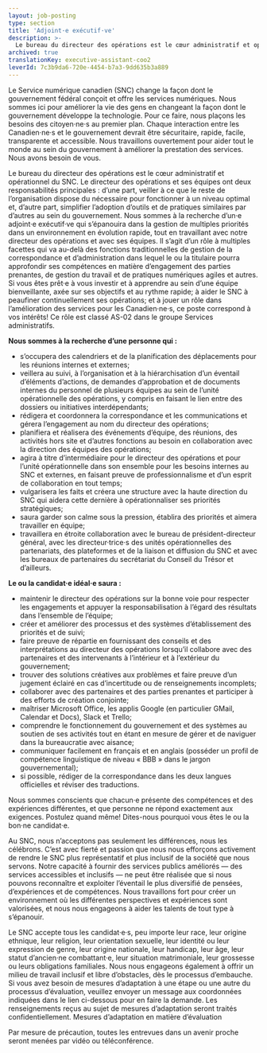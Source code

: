 ```yaml
---
layout: job-posting
type: section
title: 'Adjoint·e exécutif·ve'
description: >-
  Le bureau du directeur des opérations est le cœur administratif et opérationnel du SNC. Le directeur des opérations et ses équipes ont deux responsabilités principales : d’une part, veiller à ce que le reste de l’organisation dispose du nécessaire pour fonctionner à un niveau optimal et, d’autre part, simplifier l’adoption d’outils et de pratiques similaires par d’autres au sein du gouvernement. 
archived: true
translationKey: executive-assistant-coo2
leverId: 7c3b9da6-720e-4454-b7a3-9dd635b3a889
---
```


Le Service numérique canadien (SNC) change la façon dont le gouvernement fédéral conçoit et offre les services numériques. Nous sommes ici pour améliorer la vie des gens en changeant la façon dont le gouvernement développe la technologie. Pour ce faire, nous plaçons les besoins des citoyen·ne·s au premier plan. Chaque interaction entre les Canadien·ne·s et le gouvernement devrait être sécuritaire, rapide, facile, transparente et accessible. Nous travaillons ouvertement pour aider tout le monde au sein du gouvernement à améliorer la prestation des services. Nous avons besoin de vous.

Le bureau du directeur des opérations est le cœur administratif et opérationnel du SNC. Le directeur des opérations et ses équipes ont deux responsabilités principales : d’une part, veiller à ce que le reste de l’organisation dispose du nécessaire pour fonctionner à un niveau optimal et, d’autre part, simplifier l’adoption d’outils et de pratiques similaires par d’autres au sein du gouvernement. Nous sommes à la recherche d’un·e adjoint·e exécutif·ve qui s’épanouira dans la gestion de multiples priorités dans un environnement en évolution rapide, tout en travaillant avec notre directeur des opérations et avec ses équipes. Il s’agit d’un rôle à multiples facettes qui va au-delà des fonctions traditionnelles de gestion de la correspondance et d’administration dans lequel le ou la titulaire pourra approfondir ses compétences en matière  d’engagement des parties prenantes, de gestion du travail et de pratiques numériques agiles et autres. Si vous êtes prêt·e à vous investir et à apprendre au sein d’une équipe bienveillante, axée sur ses objectifs et au rythme rapide; à aider le SNC à peaufiner continuellement ses opérations; et à jouer un rôle dans l’amélioration des services pour les Canadien·ne·s, ce poste correspond à vos intérêts! Ce rôle est classé AS-02 dans le groupe Services administratifs.


**Nous sommes à la recherche d’une personne qui :**


- s’occupera des calendriers et de la planification des déplacements pour les réunions internes et externes;
- veillera au suivi, à l’organisation et à la hiérarchisation d’un éventail d’éléments d’actions, de demandes d’approbation et de documents internes du personnel de plusieurs équipes au sein de l’unité opérationnelle des opérations, y compris en faisant le lien entre des dossiers ou initiatives interdépendants;
- rédigera et coordonnera la correspondance et les communications et gérera l’engagement au nom du directeur des opérations;
- planifiera et réalisera des événements d’équipe, des réunions, des activités hors site et d’autres fonctions au besoin en collaboration avec la direction des équipes des opérations;
- agira à titre d’intermédiaire pour le directeur des opérations et pour l’unité opérationnelle dans son ensemble pour les besoins internes au SNC et externes, en faisant preuve de professionnalisme et d’un esprit de collaboration en tout temps;
- vulgarisera les faits et créera une structure avec la haute direction du SNC qui aidera cette dernière à opérationnaliser ses priorités stratégiques;
- saura garder son calme sous la pression, établira des priorités et aimera travailler en équipe;
- travaillera en étroite collaboration avec le bureau de président-directeur général, avec les directeur·trice·s des unités opérationnelles des partenariats, des plateformes et de la liaison et diffusion du SNC et avec les bureaux de partenaires du secrétariat du Conseil du Trésor et d’ailleurs.

**Le ou la candidat·e idéal·e saura :**
- maintenir le directeur des opérations sur la bonne voie pour respecter les engagements et appuyer la responsabilisation à l’égard des résultats dans l’ensemble de l’équipe;
- créer et améliorer des processus et des systèmes d’établissement des priorités et de suivi;
- faire preuve de répartie en fournissant des conseils et des interprétations au directeur des opérations lorsqu’il collabore avec des partenaires et des intervenants à l’intérieur et à l’extérieur du gouvernement;
- trouver des solutions créatives aux problèmes et faire preuve d’un jugement éclairé en cas d’incertitude ou de renseignements incomplets; 
- collaborer avec des partenaires et des parties prenantes et participer à des efforts de création conjointe;
- maîtriser Microsoft Office, les applis Google (en particulier GMail, Calendar et Docs), Slack et Trello; 
- comprendre le fonctionnement du gouvernement et des systèmes au soutien de ses activités tout en étant en mesure de gérer et de naviguer dans la bureaucratie avec aisance;
- communiquer facilement en français et en anglais (posséder un profil de compétence linguistique de niveau « BBB » dans le jargon gouvernemental);
- si possible, rédiger de la correspondance dans les deux langues officielles et réviser des traductions.





Nous sommes conscients que chacun·e présente des compétences et des expériences différentes, et que personne ne répond exactement aux exigences. Postulez quand même! Dites-nous pourquoi vous êtes le ou la bon·ne candidat·e.

Au SNC, nous n’acceptons pas seulement les différences, nous les célébrons. C’est avec fierté et passion que nous nous efforçons activement de rendre le SNC plus représentatif et plus inclusif de la société que nous servons. Notre capacité à fournir des services publics améliorés — des services accessibles et inclusifs — ne peut être réalisée que si nous pouvons reconnaître et exploiter l’éventail le plus diversifié de pensées, d’expériences et de compétences. Nous travaillons fort pour créer un environnement où les différentes perspectives et expériences sont valorisées, et nous nous engageons à aider les talents de tout type à s’épanouir.

Le SNC accepte tous les candidat·e·s, peu importe leur race, leur origine ethnique, leur religion, leur orientation sexuelle, leur identité ou leur expression de genre, leur origine nationale, leur handicap, leur âge, leur statut d’ancien·ne combattant·e, leur situation matrimoniale, leur grossesse ou leurs obligations familiales. Nous nous engageons également à offrir un milieu de travail inclusif et libre d’obstacles, dès le processus d’embauche. Si vous avez besoin de mesures d’adaptation à une étape ou une autre du processus d’évaluation, veuillez envoyer un message aux coordonnées indiquées dans le lien ci-dessous pour en faire la demande. Les renseignements reçus au sujet de mesures d’adaptation seront traités confidentiellement.
Mesures d’adaptation en matière d’évaluation

Par mesure de précaution, toutes les entrevues dans un avenir proche seront menées par vidéo ou téléconférence. 



